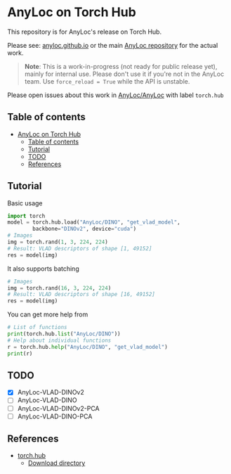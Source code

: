 # AnyLoc on Torch Hub

This repository is for AnyLoc's release on Torch Hub.

Please see: [anyloc.github.io](https://anyloc.github.io/) or the main [AnyLoc repository](https://github.com/AnyLoc/AnyLoc) for the actual work.

> **Note**: This is a work-in-progress (not ready for public release yet), mainly for internal use. Please don't use it if you're not in the AnyLoc team. Use `force_reload = True` while the API is unstable.

Please open issues about this work in [AnyLoc/AnyLoc](https://github.com/AnyLoc/AnyLoc) with label `torch.hub`

## Table of contents

- [AnyLoc on Torch Hub](#anyloc-on-torch-hub)
    - [Table of contents](#table-of-contents)
    - [Tutorial](#tutorial)
    - [TODO](#todo)
    - [References](#references)

## Tutorial

Basic usage

```py
import torch
model = torch.hub.load("AnyLoc/DINO", "get_vlad_model", 
        backbone="DINOv2", device="cuda")
# Images
img = torch.rand(1, 3, 224, 224)
# Result: VLAD descriptors of shape [1, 49152]
res = model(img)
```

It also supports batching

```py
# Images
img = torch.rand(16, 3, 224, 224)
# Result: VLAD descriptors of shape [16, 49152]
res = model(img)
```

You can get more help from

```py
# List of functions
print(torch.hub.list("AnyLoc/DINO"))
# Help about individual functions
r = torch.hub.help("AnyLoc/DINO", "get_vlad_model")
print(r)
```

## TODO

- [x] AnyLoc-VLAD-DINOv2
- [ ] AnyLoc-VLAD-DINO
- [ ] AnyLoc-VLAD-DINOv2-PCA
- [ ] AnyLoc-VLAD-DINO-PCA

## References

- [torch.hub](https://pytorch.org/docs/stable/hub.html)
    - [Download directory](https://pytorch.org/docs/stable/hub.html#where-are-my-downloaded-models-saved)
